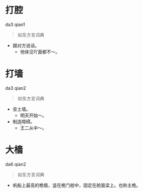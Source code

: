 # 打腔
da3 qian1
> 如东方言词典
- 跟对方说话。
  - 他俫见吖面都不～。

# 打墙
da3 qian2
> 如东方言词典
- 垒土墙。
  - 明天开始～。
- 制造障碍。
  - 王二从中～。

# 大樯
da6 qian2
> 如东方言词典
- 帆船上最高的桅樯，竖在桅门舱中，固定在舱面梁上。也称主桅。
